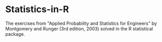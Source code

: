 Statistics-in-R
===============

The exercises from "Applied Probability and Statistics for Engineers" by Montgomery and Runger (3rd edition, 2003) solved in the R statistical package.
